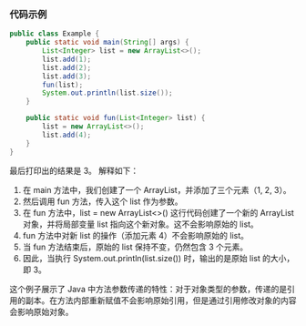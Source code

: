 ### 代码示例

```java
public class Example {
    public static void main(String[] args) {
        List<Integer> list = new ArrayList<>();
        list.add(1);
        list.add(2);
        list.add(3);
        fun(list);
        System.out.println(list.size());
    }

    public static void fun(List<Integer> list) {
        list = new ArrayList<>();
        list.add(4);
    }
}
```
最后打印出的结果是 3。
解释如下：
1. 在 main 方法中，我们创建了一个 ArrayList，并添加了三个元素（1, 2, 3）。
2. 然后调用 fun 方法，传入这个 list 作为参数。
3. 在 fun 方法中，list = new ArrayList<>() 这行代码创建了一个新的 ArrayList 对象，并将局部变量 list 指向这个新对象。这不会影响原始的 list。
4. fun 方法中对新 list 的操作（添加元素 4）不会影响原始的 list。
5. 当 fun 方法结束后，原始的 list 保持不变，仍然包含 3 个元素。
6. 因此，当执行 System.out.println(list.size()) 时，输出的是原始 list 的大小，即 3。

这个例子展示了 Java 中方法参数传递的特性：对于对象类型的参数，传递的是引用的副本。在方法内部重新赋值不会影响原始引用，但是通过引用修改对象的内容会影响原始对象。
